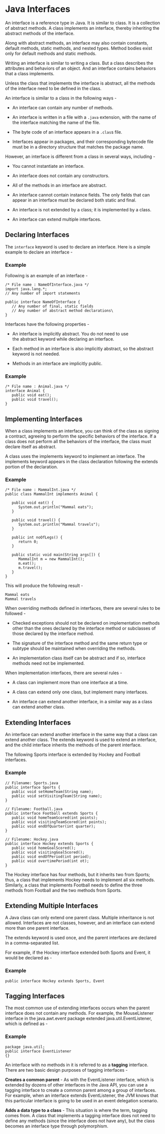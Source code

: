 # Java Interfaces

An interface is a reference type in Java. It is similar to class. It is a collection of abstract methods. A class implements an interface, thereby inheriting the abstract methods of the interface.

Along with abstract methods, an interface may also contain constants, default methods, static methods, and nested types. Method bodies exist only for default methods and static methods.

Writing an interface is similar to writing a class. But a class describes the attributes and behaviors of an object. And an interface contains behaviors that a class implements.

Unless the class that implements the interface is abstract, all the methods of the interface need to be defined in the class.

An interface is similar to a class in the following ways -

-   An interface can contain any number of methods.

-   An interface is written in a file with a `.java` extension, with the name of the interface matching the name of the file.

-   The byte code of an interface appears in a `.clas`s file.

-   Interfaces appear in packages, and their corresponding bytecode file must be in a directory structure that matches the package name.

However, an interface is different from a class in several ways, including -

-   You cannot instantiate an interface.

-   An interface does not contain any constructors.

-   All of the methods in an interface are abstract.

-   An interface cannot contain instance fields. The only fields that can appear in an interface must be declared both static and final.

-   An interface is not extended by a class; it is implemented by a class.

-   An interface can extend multiple interfaces.

Declaring Interfaces
--------------------

The `interface` keyword is used to declare an interface. Here is a simple example to declare an interface -

### Example

Following is an example of an interface -

```
/* File name : NameOfInterface.java */
import java.lang.*;
// Any number of import statements

public interface NameOfInterface {
   // Any number of final, static fields
   // Any number of abstract method declarations\
}
```

Interfaces have the following properties -

-   An interface is implicitly abstract. You do not need to use the abstract keyword while declaring an interface.

-   Each method in an interface is also implicitly abstract, so the abstract keyword is not needed.

-   Methods in an interface are implicitly public.

### Example

```
/* File name : Animal.java */
interface Animal {
   public void eat();
   public void travel();
}
```
Implementing Interfaces
-----------------------

When a class implements an interface, you can think of the class as signing a contract, agreeing to perform the specific behaviors of the interface. If a class does not perform all the behaviors of the interface, the class must declare itself as abstract.

A class uses the implements keyword to implement an interface. The implements keyword appears in the class declaration following the extends portion of the declaration.

### Example
```
/* File name : MammalInt.java */
public class MammalInt implements Animal {

   public void eat() {
      System.out.println("Mammal eats");
   }

   public void travel() {
      System.out.println("Mammal travels");
   }

   public int noOfLegs() {
      return 0;
   }

   public static void main(String args[]) {
      MammalInt m = new MammalInt();
      m.eat();
      m.travel();
   }
}
```
This will produce the following result -
```
Mammal eats
Mammal travels
```
When overriding methods defined in interfaces, there are several rules to be followed -

-   Checked exceptions should not be declared on implementation methods other than the ones declared by the interface method or subclasses of those declared by the interface method.

-   The signature of the interface method and the same return type or subtype should be maintained when overriding the methods.

-   An implementation class itself can be abstract and if so, interface methods need not be implemented.

When implementation interfaces, there are several rules -

-   A class can implement more than one interface at a time.

-   A class can extend only one class, but implement many interfaces.

-   An interface can extend another interface, in a similar way as a class can extend another class.

Extending Interfaces
--------------------

An interface can extend another interface in the same way that a class can extend another class. The extends keyword is used to extend an interface, and the child interface inherits the methods of the parent interface.

The following Sports interface is extended by Hockey and Football interfaces.

### Example

```
// Filename: Sports.java
public interface Sports {
   public void setHomeTeam(String name);
   public void setVisitingTeam(String name);
}

// Filename: Football.java
public interface Football extends Sports {
   public void homeTeamScored(int points);
   public void visitingTeamScored(int points);
   public void endOfQuarter(int quarter);
}

// Filename: Hockey.java
public interface Hockey extends Sports {
   public void homeGoalScored();
   public void visitingGoalScored();
   public void endOfPeriod(int period);
   public void overtimePeriod(int ot);
}
```

The Hockey interface has four methods, but it inherits two from Sports; thus, a class that implements Hockey needs to implement all six methods. Similarly, a class that implements Football needs to define the three methods from Football and the two methods from Sports.

Extending Multiple Interfaces
-----------------------------

A Java class can only extend one parent class. Multiple inheritance is not allowed. Interfaces are not classes, however, and an interface can extend more than one parent interface.

The extends keyword is used once, and the parent interfaces are declared in a comma-separated list.

For example, if the Hockey interface extended both Sports and Event, it would be declared as -

### Example

```
public interface Hockey extends Sports, Event
```

Tagging Interfaces
------------------

The most common use of extending interfaces occurs when the parent interface does not contain any methods. For example, the MouseListener interface in the java.awt.event package extended java.util.EventListener, which is defined as -

### Example

```
package java.util;
public interface EventListener
{}
  ```

An interface with no methods in it is referred to as a **tagging** interface. There are two basic design purposes of tagging interfaces -

**Creates a common parent** - As with the EventListener interface, which is extended by dozens of other interfaces in the Java API, you can use a tagging interface to create a common parent among a group of interfaces. For example, when an interface extends EventListener, the JVM knows that this particular interface is going to be used in an event delegation scenario.

**Adds a data type to a class** - This situation is where the term, tagging comes from. A class that implements a tagging interface does not need to define any methods (since the interface does not have any), but the class becomes an interface type through polymorphism.
